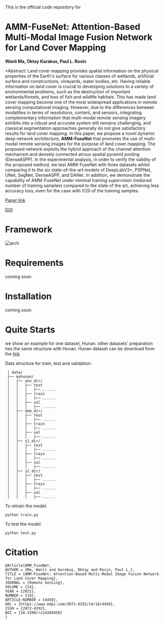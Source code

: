 This is the official code repository for 

# AMM-FuseNet: Attention-Based Multi-Modal Image Fusion Network for Land Cover Mapping

**Wanli Ma, Oktay Karakus, Paul L. Rosin**

*Abstract: Land cover mapping provides spatial information on the physical properties of the Earth's surface for various classes of wetlands, artificial surface and constructions, vineyards, water bodies, etc. Having reliable information on land cover is crucial to developing solutions to a variety of environmental problems, such as the destruction of important wetlands/forests, and loss of fish and wildlife habitats. This has made land cover mapping become one of the most widespread applications in remote sensing computational imaging. However, due to the differences between modalities in terms of resolutions, content, and sensors, integrating complementary information that multi-modal remote sensing imagery exhibits into a robust and accurate system still remains challenging, and classical segmentation approaches generally do not give satisfactory results for land cover mapping. In this paper, we propose a novel dynamic deep network architecture, **AMM-FuseNet** that promotes the use of multi-modal remote sensing images for the purpose of land cover mapping. The proposed network exploits the hybrid approach of the channel attention mechanism and densely connected atrous spatial pyramid pooling (DenseASPP). In the experimental analysis, in order  to verify the validity of the proposed method, we test AMM-FuseNet with three datasets whilst comparing it to the six state-of-the-art models of DeepLabV3+, PSPNet, UNet, SegNet, DenseASPP, and DANet. In addition, we  demonstrate the capability of AMM-FuseNet under minimal training supervision (reduced number of training samples) compared to the state of the art, achieving less accuracy loss, even for the case with 1/20 of the training samples.  


[Paper link](https://www.mdpi.com/2072-4292/14/18/4458)

[DOI](https://doi.org/10.3390/rs14184458)

# Framework
![arch](https://github.com/oktaykarakus/ReSIF/blob/main/AMM-FuseNet/figures/AMM-FuseNet.png)
# Requirements
coming soon
# Installation
coming soon
# Quite Starts
 we show an example for one dataset, Hunan. other datasets' preparation has the same structure with Hunan. Hunan dataset can be download from the [link](https://github.com/LauraChow/HunanMultimodalDataset)
 
 Data structure for train, test and validation:
 ```
  │ data/
  ├── myhunan/
  │   ├── ann_dir/
  │   │   ├── test
  │   │   │   ├── ......
  │   │   ├── train
  │   │   │   ├── ......
  │   │   ├── val
  │   │   │   ├── ......
  │   ├── dem_dir/
  │   │   ├── test
  │   │   │   ├── ......
  │   │   ├── train
  │   │   │   ├── ......
  │   │   ├── val
  │   │   │   ├── ......
  │   ├── s1_dir/
  │   │   ├── test
  │   │   │   ├── ......
  │   │   ├── train
  │   │   │   ├── ......
  │   │   ├── val
  │   │   │   ├── ......
  │   ├── s2_dir/
  │   │   ├── test
  │   │   │   ├── ......
  │   │   ├── train
  │   │   │   ├── ......
  │   │   ├── val
  │   │   │   ├── ......

  ```
  
  To retrain the model:
  ```
  python train.py
  ```
  
  To test the model:
  ```
  python test.py
  ```
  
# Citation

```
@Article{AMM_FuseNet,
AUTHOR = {Ma, Wanli and Karakuş, Oktay and Rosin, Paul L.},
TITLE = {AMM-FuseNet: Attention-Based Multi-Modal Image Fusion Network for Land Cover Mapping},
JOURNAL = {Remote Sensing},
VOLUME = {14},
YEAR = {2022},
NUMBER = {18},
ARTICLE-NUMBER = {4458},
URL = {https://www.mdpi.com/2072-4292/14/18/4458},
ISSN = {2072-4292},
DOI = {10.3390/rs14184458}
}

```
